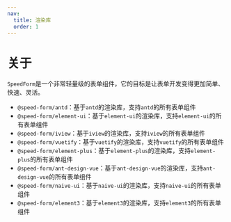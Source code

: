 ```yaml
---
nav: 
  title: 渲染库
  order: 1
---
```


# 关于

`SpeedForm`是一个非常轻量级的表单组件，它的目标是让表单开发变得更加简单、快速、灵活。



- `@speed-form/antd`：基于`antd`的渲染库，支持`antd`的所有表单组件
- `@speed-form/element-ui`：基于`element-ui`的渲染库，支持`element-ui`的所有表单组件
- `@speed-form/iview`：基于`iview`的渲染库，支持`iview`的所有表单组件
- `@speed-form/vuetify`：基于`vuetify`的渲染库，支持`vuetify`的所有表单组件
- `@speed-form/element-plus`：基于`element-plus`的渲染库，支持`element-plus`的所有表单组件
- `@speed-form/ant-design-vue`：基于`ant-design-vue`的渲染库，支持`ant-design-vue`的所有表单组件
- `@speed-form/naive-ui`：基于`naive-ui`的渲染库，支持`naive-ui`的所有表单组件
- `@speed-form/element3`：基于`element3`的渲染库，支持`element3`的所有表单组件
